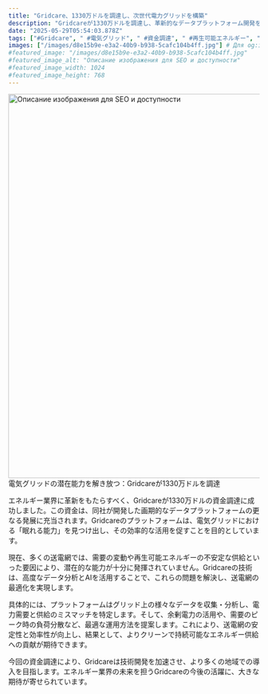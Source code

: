 ```yaml
---
title: "Gridcare、1330万ドルを調達し、次世代電力グリッドを構築"
description: "Gridcareが1330万ドルを調達し、革新的なデータプラットフォーム開発を加速。AIとデータ分析で送電網の効率化、再生可能エネルギーの活用を促進。持続可能なエネルギー供給へ貢献。"
date: "2025-05-29T05:54:03.878Z"
tags: ["#Gridcare", " #電気グリッド", " #資金調達", " #再生可能エネルギー", " #AI"]
images: ["/images/d8e15b9e-e3a2-40b9-b938-5cafc104b4ff.jpg"] # Для og:image
#featured_image: "/images/d8e15b9e-e3a2-40b9-b938-5cafc104b4ff.jpg"
#featured_image_alt: "Описание изображения для SEO и доступности"
#featured_image_width: 1024
#featured_image_height: 768
---
```

<img src="/images/d8e15b9e-e3a2-40b9-b938-5cafc104b4ff.jpg" alt="Описание изображения для SEO и доступности" width="1024" height="768">
電気グリッドの潜在能力を解き放つ：Gridcareが1330万ドルを調達

エネルギー業界に革新をもたらすべく、Gridcareが1330万ドルの資金調達に成功しました。この資金は、同社が開発した画期的なデータプラットフォームの更なる発展に充当されます。Gridcareのプラットフォームは、電気グリッドにおける「眠れる能力」を見つけ出し、その効率的な活用を促すことを目的としています。

現在、多くの送電網では、需要の変動や再生可能エネルギーの不安定な供給といった要因により、潜在的な能力が十分に発揮されていません。Gridcareの技術は、高度なデータ分析とAIを活用することで、これらの問題を解決し、送電網の最適化を実現します。

具体的には、プラットフォームはグリッド上の様々なデータを収集・分析し、電力需要と供給のミスマッチを特定します。そして、余剰電力の活用や、需要のピーク時の負荷分散など、最適な運用方法を提案します。これにより、送電網の安定性と効率性が向上し、結果として、よりクリーンで持続可能なエネルギー供給への貢献が期待できます。

今回の資金調達により、Gridcareは技術開発を加速させ、より多くの地域での導入を目指します。エネルギー業界の未来を担うGridcareの今後の活躍に、大きな期待が寄せられています。
